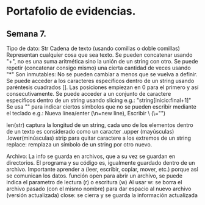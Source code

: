 # Portafolio de evidencias.

## Semana 7.

Tipo de dato: Str
Cadena de texto (usando comillas o doble comillas)
Representan cualquier cosa que sea texto.
Se pueden concatenar usando "+", no es una suma aritmética sino la unión de un string con otro.
Se puede repetir (concatenar consigo mismo) una cierta cantidad de veces usando "*"
Son inmutables: No se pueden cambiar a menos que se vuelva a definir.
Se puede acceder a los caracteres específicos dentro de un string usando paréntesis cuadrados []. Las posiciones empiezan en 0 para el primero y así consecutivamente.
Se puede acceder a un conjunto de caractere específicos dentro de un string usando slicing e.g.: "string[inicio:final+1]"
Se usa "\" para indicar ciertos símbolos que no se pueden escribir mediante el teclado e.g.: Nueva línea/enter (\n=new line), Escribir \ (\\="\")

len(str) captura la longitud de un string, cada uno de los elementos dentro de un texto es considerado como un caracter
.upper (mayúsculas) .lower(minúsculas)
strip para quitar caractere a los extremos de un string
replace: remplaza un símbolo de un string por otro nuevo.

Archivo: La info se guarda en archivos, que a su vez se guardan en directorios.
El programa y su código es, igualmente guardado dentro de un archivo. 
Importante aprender a (leer, escribir, copiar, mover, etc.) porque así se comunican los datos.
función open para abrir un archivo, se puede indica el parametro de lectura (r) o escritura (w)
Al usar w: se borra el archivo pasado (con el mismo nombre) para dar espacio al nuevo archivo (versión actualizada)
close: se cierra y se guarda la información actualizada
